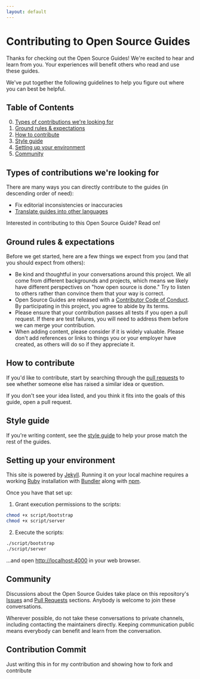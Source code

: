 ```yaml
---
layout: default
---
```


# Contributing to Open Source Guides

Thanks for checking out the Open Source Guides! We're excited to hear and learn from you. Your experiences will benefit others who read and use these guides.

We've put together the following guidelines to help you figure out where you can best be helpful.

## Table of Contents

0. [Types of contributions we're looking for](#types-of-contributions-were-looking-for)
0. [Ground rules & expectations](#ground-rules--expectations)
0. [How to contribute](#how-to-contribute)
0. [Style guide](#style-guide)
0. [Setting up your environment](#setting-up-your-environment)
0. [Community](#community)

## Types of contributions we're looking for

There are many ways you can directly contribute to the guides (in descending order of need):

* Fix editorial inconsistencies or inaccuracies
* [Translate guides into other languages](docs/translations.md)

Interested in contributing to this Open Source Guide? Read on!

## Ground rules & expectations

Before we get started, here are a few things we expect from you (and that you should expect from others):

* Be kind and thoughtful in your conversations around this project. We all come from different backgrounds and projects, which means we likely have different perspectives on "how open source is done." Try to listen to others rather than convince them that your way is correct.
* Open Source Guides are released with a [Contributor Code of Conduct](./CODE_OF_CONDUCT.md). By participating in this project, you agree to abide by its terms.
* Please ensure that your contribution passes all tests if you open a pull request. If there are test failures, you will need to address them before we can merge your contribution.
* When adding content, please consider if it is widely valuable. Please don't add references or links to things you or your employer have created, as others will do so if they appreciate it.

## How to contribute

If you'd like to contribute, start by searching through the [pull requests](https://github.com/github/opensource.guide/pulls) to see whether someone else has raised a similar idea or question.

If you don't see your idea listed, and you think it fits into the goals of this guide, open a pull request.

## Style guide

If you're writing content, see the [style guide](./docs/styleguide.md) to help your prose match the rest of the guides.

## Setting up your environment

This site is powered by [Jekyll](https://jekyllrb.com/). Running it on your local machine requires a working [Ruby](https://www.ruby-lang.org/en/) installation with [Bundler](https://bundler.io/) along with [npm](https://docs.npmjs.com/downloading-and-installing-node-js-and-npm).

Once you have that set up:

1. Grant execution permissions to the scripts:

```bash
chmod +x script/bootstrap
chmod +x script/server
```

2. Execute the scripts:

```bash
./script/bootstrap
./script/server
```

…and open <http://localhost:4000> in your web browser.

## Community

Discussions about the Open Source Guides take place on this repository's [Issues](https://github.com/github/opensource.guide/issues) and [Pull Requests](https://github.com/github/opensource.guide/pulls) sections. Anybody is welcome to join these conversations.

Wherever possible, do not take these conversations to private channels, including contacting the maintainers directly. Keeping communication public means everybody can benefit and learn from the conversation.

## Contribution Commit
Just writing this in for my contribution and showing how to fork and contribute